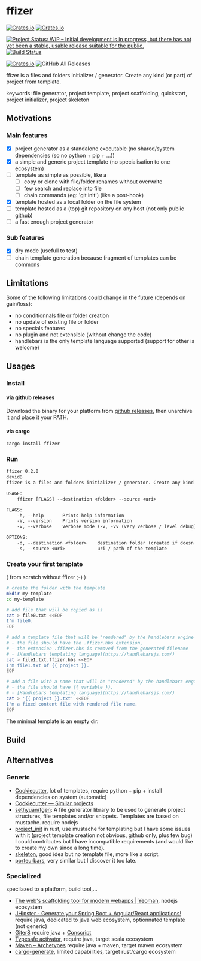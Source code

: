 # ffizer

<!-- copy badges from:
- [repostatus.org](https://www.repostatus.org/#active)
- [Shields.io: Quality metadata badges for open source projects](https://shields.io/#/)
-->

[![Crates.io](https://img.shields.io/crates/l/ffizer.svg)](http://creativecommons.org/publicdomain/zero/1.0/)
[![Crates.io](https://img.shields.io/crates/v/ffizer.svg)](https://crates.io/crates/ffizer)

[![Project Status: WIP – Initial development is in progress, but there has not yet been a stable, usable release suitable for the public.](https://www.repostatus.org/badges/latest/wip.svg)](https://www.repostatus.org/#wip)
[![Build Status](https://travis-ci.com/davidB/ffizer.svg?branch=master)](https://travis-ci.com/davidB/ffizer)

[![Crates.io](https://img.shields.io/crates/d/ffizer.svg)](https://crates.io/crates/ffizer)
![GitHub All Releases](https://img.shields.io/github/downloads/davidB/ffizer/total.svg)

ffizer is a files and folders initializer / generator. Create any kind (or part) of project from template.

keywords: file generator, project template, project scaffolding, quickstart, project initializer, project skeleton

## Motivations

### Main features

- [X] project generator as a standalone executable (no shared/system dependencies (so no python + pip + ...))
- [X] a simple and generic project template (no specialisation to one ecosystem)
- [ ] template as simple as possible, like a
  - [ ] copy or clone with file/folder renames without overwrite
  - [ ] few search and replace into file
  - [ ] chain commands (eg: 'git init') (like a post-hook)
- [X] template hosted as a local folder on the file system
- [ ] template hosted as a (top) git repository on any host (not only public github)
- [ ] a fast enough project generator

### Sub features

- [X] dry mode (usefull to test)
- [ ] chain template generation because fragment of templates can be commons

## Limitations

Some of the following limitations could change in the future (depends on gain/loss):

- no conditionnals file or folder creation
- no update of existing file or folder
- no specials features
- no plugin and not extensible (without change the code)
- handlebars is the only template language supported (support for other is welcome)

## Usages

### Install

#### via github releases

Download the binary for your platform from [github releases](https://github.com/davidB/ffizer/releases), then unarchive it and place it your PATH.

#### via cargo

```sh
cargo install ffizer
```

### Run

```txt
ffizer 0.2.0
davidB
ffizer is a files and folders initializer / generator. Create any kind (or part) of project from template.

USAGE:
    ffizer [FLAGS] --destination <folder> --source <uri>

FLAGS:
    -h, --help       Prints help information
    -V, --version    Prints version information
    -v, --verbose    Verbose mode (-v, -vv (very verbose / level debug), -vvv) print on stderr

OPTIONS:
    -d, --destination <folder>    destination folder (created if doesn't exist)
    -s, --source <uri>            uri / path of the template
```

### Create your first template

( from scratch without ffizer ;-) )

```sh
# create the folder with the template
mkdir my-template
cd my-template

# add file that will be copied as is
cat > file0.txt <<EOF
I'm file0.
EOF

# add a template file that will be "rendered" by the handlebars engine
# - the file should have the .ffizer.hbs extension,
# - the extension .ffizer.hbs is removed from the generated filename
# - [Handlebars templating language](https://handlebarsjs.com/)
cat > file1.txt.ffizer.hbs <<EOF
I'm file1.txt of {{ project }}.
EOF

# add a file with a name that will be "rendered" by the handlebars engine
# - the file should have {{ variable }},
# - [Handlebars templating language](https://handlebarsjs.com/)
cat > '{{ project }}.txt' <<EOF
I'm a fixed content file with rendered file name.
EOF

```

The minimal template is an empty dir.

## Build

## Alternatives

### Generic

- [Cookiecutter](https://cookiecutter.readthedocs.io/), lot of templates, require python + pip + install dependencies on system (automatic)
- [Cookiecutter — Similar projects](https://cookiecutter.readthedocs.io/en/latest/readme.html#similar-projects)
- [sethyuan/fgen](https://github.com/sethyuan/fgen): A file generator library to be used to generate project structures, file templates and/or snippets. Templates are based on mustache. require nodejs
- [project_init](https://crates.io/crates/project_init) in rust, use mustache for templating but I have some issues with it (project template creation not obvious, github only, plus few bug) I could contributes but I have incompatible requirements (and would like to create my own since a long time).
- [skeleton](https://crates.io/crates/skeleton), good idea but no template file, more like a script.
- [porteurbars](https://crates.io/crates/porteurbars), very similar but I discover it too late.

### Specialized

specilazed to a platform, build tool,...

- [The web's scaffolding tool for modern webapps | Yeoman](http://yeoman.io/), nodejs ecosystem
- [JHipster - Generate your Spring Boot + Angular/React applications!](https://www.jhipster.tech/) require java, dedicated to java web ecosystem, optionnated template (not generic)
- [Giter8](http://www.foundweekends.org/giter8/) require java + [Conscript](http://www.foundweekends.org/conscript/index.html)
- [Typesafe activator](https://developer.lightbend.com/start/), require java, target scala ecosystem
- [Maven – Archetypes](https://maven.apache.org/guides/introduction/introduction-to-archetypes.html) require java + maven, target maven ecosystem
- [cargo-generate](https://github.com/ashleygwilliams/cargo-generate), limited capabilities, target rust/cargo ecosystem

